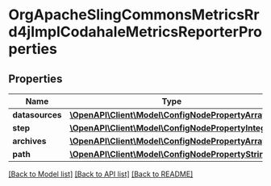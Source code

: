 # OrgApacheSlingCommonsMetricsRrd4jImplCodahaleMetricsReporterProperties

## Properties
Name | Type | Description | Notes
------------ | ------------- | ------------- | -------------
**datasources** | [**\OpenAPI\Client\Model\ConfigNodePropertyArray**](ConfigNodePropertyArray.md) |  | [optional] 
**step** | [**\OpenAPI\Client\Model\ConfigNodePropertyInteger**](ConfigNodePropertyInteger.md) |  | [optional] 
**archives** | [**\OpenAPI\Client\Model\ConfigNodePropertyArray**](ConfigNodePropertyArray.md) |  | [optional] 
**path** | [**\OpenAPI\Client\Model\ConfigNodePropertyString**](ConfigNodePropertyString.md) |  | [optional] 

[[Back to Model list]](../README.md#documentation-for-models) [[Back to API list]](../README.md#documentation-for-api-endpoints) [[Back to README]](../README.md)


